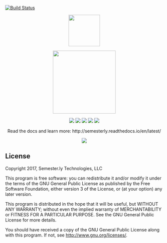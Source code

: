 [![Build Status](https://dev.azure.com/jhuis/semesterly/_apis/build/status/jhuopensource.semesterly?branchName=cs310-spring21)](https://dev.azure.com/jhuis/semesterly/_build/latest?definitionId=1&branchName=cs310-spring21)
<p align="center"><a href="https://semester.ly" target="_blank"><img width="100"src="https://semester.ly/static/img/logo2.0-32x32.png"></a></p>
<p align="center"><a href="https://semester.ly" target="_blank"><img width="200" src="http://i.imgur.com/9mMP9bY.png"/></a></p>

<p align="center">
  <a href="https://travis-ci.com/jhuopensource/semesterly"><img src="https://api.travis-ci.com/jhuopensource/semesterly.svg?branch=master"></a>
  <a href="https://www.gnu.org/licenses/gpl-3.0"><img src="https://img.shields.io/badge/License-GPL%20v3-blue.svg"/></a>
   <a href="https://github.com/noahpresler/semesterly/pulls"><img src="https://img.shields.io/badge/PRs-welcome-brightgreen.svg"/></a>
   <a href="http://semesterly.readthedocs.io/en/latest/"><img src="https://readthedocs.org/projects/docs/badge/?version=latest"/></a>
   <img src="https://dev.azure.com/jhuis/semesterly/_apis/build/status/jhuopensource.semesterly?branchName=cs310-spring21"/>
</p>

<p align="center">
Read the docs and learn more: http://semesterly.readthedocs.io/en/latest/
</p>

<p align="center"><img src="http://i.imgur.com/G543QPJ.jpg"></p>

## License

Copyright 2017, Semester.ly Technologies, LLC

This program is free software: you can redistribute it and/or modify
it under the terms of the GNU General Public License as published by
the Free Software Foundation, either version 3 of the License, or
(at your option) any later version.

This program is distributed in the hope that it will be useful,
but WITHOUT ANY WARRANTY; without even the implied warranty of
MERCHANTABILITY or FITNESS FOR A PARTICULAR PURPOSE.  See the
GNU General Public License for more details.

You should have received a copy of the GNU General Public License
along with this program.  If not, see <http://www.gnu.org/licenses/>.
